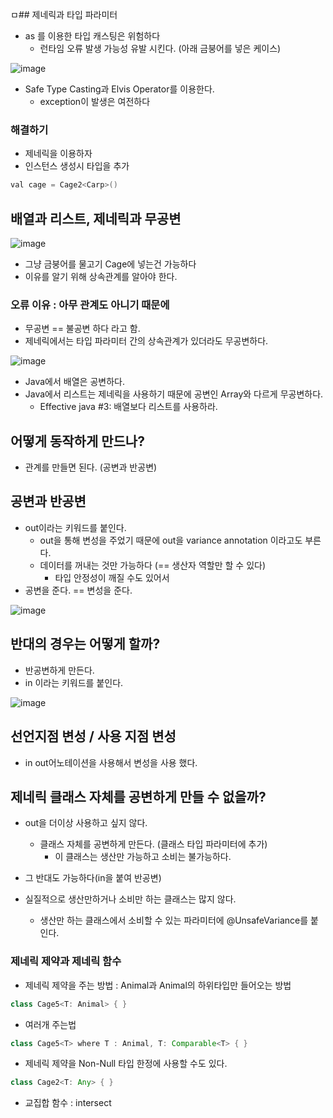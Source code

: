 ㅁ## 제네릭과 타입 파라미터

+ as 를 이용한 타입 캐스팅은 위험하다
  - 런타임 오류 발생 가능성 유발 시킨다. (아래 금붕어를 넣은 케이스)

![image](https://github.com/HyangKeunChoi/TIL-Today-I-Learned-/assets/49984996/868e2f1c-7150-4d53-a5b8-a0719d6f98c8)

+ Safe Type Casting과 Elvis Operator를 이용한다.
  - exception이 발생은 여전하다
 
### 해결하기
+ 제네릭을 이용하자
+ 인스턴스 생성시 타입을 추가

```java
val cage = Cage2<Carp>()
```

## 배열과 리스트, 제네릭과 무공변

![image](https://github.com/HyangKeunChoi/TIL-Today-I-Learned-/assets/49984996/bc9f54ba-14b2-4086-b627-fa704e88a65d)

+ 그냥 금붕어를 물고기 Cage에 넣는건 가능하다
+ 이유를 알기 위해 상속관계를 알아야 한다.

### 오류 이유 : 아무 관계도 아니기 때문에
+ 무공변 == 불공변 하다 라고 함.
+ 제네릭에서는 타입 파라미터 간의 상속관계가 있더라도 무공변하다.

![image](https://github.com/HyangKeunChoi/TIL-Today-I-Learned-/assets/49984996/5d1b2c06-2bb3-47f4-9ed4-22580b76b2a3)

+ Java에서 배열은 공변하다.
+ Java에서 리스트는 제네릭을 사용하기 때문에 공변인 Array와 다르게 무공변하다.
  - Effective java #3: 배열보다 리스트를 사용하라.
 
## 어떻게 동작하게 만드나?
+ 관계를 만들면 된다. (공변과 반공변)

## 공변과 반공변
+ out이라는 키워드를 붙인다.
  - out을 통해 변성을 주었기 때문에 out을 variance annotation 이라고도 부른다.
  - 데이터를 꺼내는 것만 가능하다 (== 생산자 역할만 할 수 있다)
    - 타입 안정성이 깨질 수도 있어서
+ 공변을 준다. == 변성을 준다.

![image](https://github.com/HyangKeunChoi/TIL-Today-I-Learned-/assets/49984996/f1f1e310-6837-468b-8f54-3ba6a05fe927)

## 반대의 경우는 어떻게 할까?
+ 반공변하게 만든다.
+ in 이라는 키워드를 붙인다.

![image](https://github.com/HyangKeunChoi/TIL-Today-I-Learned-/assets/49984996/2cdcf472-71b7-4dca-a464-761b5aaf9bb6)

## 선언지점 변성 / 사용 지점 변성
+ in out어노테이션을 사용해서 변성을 사용 했다.

## 제네릭 클래스 자체를 공변하게 만들 수 없을까?
+ out을 더이상 사용하고 싶지 않다.
  - 클래스 자체를 공변하게 만든다. (클래스 타입 파라미터에 추가)
    - 이 클래스는 생산만 가능하고 소비는 불가능하다.
+ 그 반대도 가능하다(in을 붙여 반공변)   

+ 실질적으로 생산만하거나 소비만 하는 클래스는 많지 않다.
  - 생산만 하는 클래스에서 소비할 수 있는 파라미터에 @UnsafeVariance를 붙인다.

### 제네릭 제약과 제네릭 함수
+ 제네릭 제약을 주는 방법 : Animal과 Animal의 하위타입만 들어오는 방법

```java
class Cage5<T: Animal> { }
```

+ 여러개 주는법

```java
class Cage5<T> where T : Animal, T: Comparable<T> { }
```

+ 제네릭 제약을 Non-Null 타입 한정에 사용할 수도 있다.

```java
class Cage2<T: Any> { }
```

+ 교집합 함수 : intersect

